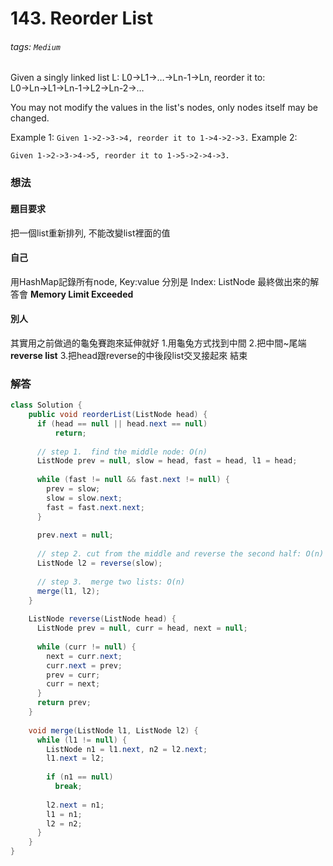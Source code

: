 # 143. Reorder List
###### tags: `Medium`
Given a singly linked list L: L0→L1→…→Ln-1→Ln,
reorder it to: L0→Ln→L1→Ln-1→L2→Ln-2→…

You may not modify the values in the list's nodes, only nodes itself may be changed.

Example 1:
`Given 1->2->3->4, reorder it to 1->4->2->3.`
Example 2:

`Given 1->2->3->4->5, reorder it to 1->5->2->4->3.`
### 想法
#### 題目要求
把一個list重新排列, 不能改變list裡面的值

#### 自己
用HashMap記錄所有node, Key:value 分別是 Index: ListNode
最終做出來的解答會 **Memory Limit Exceeded**

#### 別人
其實用之前做過的龜兔賽跑來延伸就好
1.用龜兔方式找到中間
2.把中間~尾端 **reverse list**
3.把head跟reverse的中後段list交叉接起來 結束

### 解答 

```java
class Solution {
    public void reorderList(ListNode head) {
      if (head == null || head.next == null)
          return;
      
      // step 1.  find the middle node: O(n)
      ListNode prev = null, slow = head, fast = head, l1 = head;
      
      while (fast != null && fast.next != null) {
        prev = slow;
        slow = slow.next;
        fast = fast.next.next;
      }
      
      prev.next = null;
      
      // step 2. cut from the middle and reverse the second half: O(n)
      ListNode l2 = reverse(slow);
      
      // step 3.  merge two lists: O(n)
      merge(l1, l2);
    }
    
    ListNode reverse(ListNode head) {
      ListNode prev = null, curr = head, next = null;
      
      while (curr != null) {
        next = curr.next;
        curr.next = prev;
        prev = curr;
        curr = next;
      }
      return prev;
    }
    
    void merge(ListNode l1, ListNode l2) {
      while (l1 != null) {
        ListNode n1 = l1.next, n2 = l2.next;
        l1.next = l2;
        
        if (n1 == null)
          break;
            
        l2.next = n1;
        l1 = n1;
        l2 = n2;
      }
    }
}
```